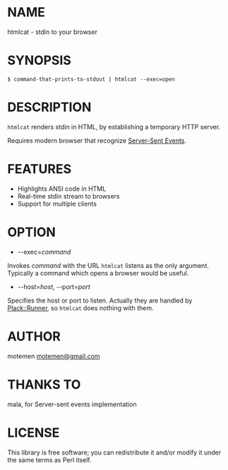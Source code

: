 # NAME

htmlcat - stdin to your browser

# SYNOPSIS

    $ command-that-prints-to-stdout | htmlcat --exec=open

# DESCRIPTION

`htmlcat` renders stdin in HTML, by establishing a temporary HTTP server.

Requires modern browser that recognize [Server-Sent Events](http://dev.w3.org/html5/eventsource/).

# FEATURES

 * Highlights ANSI code in HTML
 * Real-time stdin stream to browsers
 * Support for multiple clients

# OPTION

 * --exec=_command_

Invokes _command_ with the URL `htmlcat` listens as the only argument.
Typically a command which opens a browser would be useful.

 * --host=_host_, --port=_port_

Specifies the host or port to listen. Actually they are
handled by [Plack::Runner](http://search.cpan.org/perldoc?Plack::Runner), so `htmlcat` does nothing with them.

# AUTHOR

motemen <motemen@gmail.com>

# THANKS TO

mala, for Server-sent events implementation

# LICENSE

This library is free software; you can redistribute it and/or modify
it under the same terms as Perl itself.
